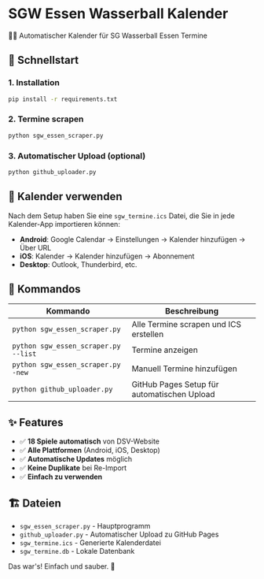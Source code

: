 # SGW Essen Wasserball Kalender

🏊‍♂️ Automatischer Kalender für SG Wasserball Essen Termine

## 🚀 Schnellstart

### 1. Installation
```bash
pip install -r requirements.txt
```

### 2. Termine scrapen
```bash
python sgw_essen_scraper.py
```

### 3. Automatischer Upload (optional)
```bash
python github_uploader.py
```

## 📱 Kalender verwenden

Nach dem Setup haben Sie eine `sgw_termine.ics` Datei, die Sie in jede Kalender-App importieren können:

- **Android**: Google Calendar → Einstellungen → Kalender hinzufügen → Über URL
- **iOS**: Kalender → Kalender hinzufügen → Abonnement
- **Desktop**: Outlook, Thunderbird, etc.

## 🔧 Kommandos

| Kommando | Beschreibung |
|----------|-------------|
| `python sgw_essen_scraper.py` | Alle Termine scrapen und ICS erstellen |
| `python sgw_essen_scraper.py --list` | Termine anzeigen |
| `python sgw_essen_scraper.py -new` | Manuell Termine hinzufügen |
| `python github_uploader.py` | GitHub Pages Setup für automatischen Upload |

## ✨ Features

- ✅ **18 Spiele automatisch** von DSV-Website
- ✅ **Alle Plattformen** (Android, iOS, Desktop)
- ✅ **Automatische Updates** möglich
- ✅ **Keine Duplikate** bei Re-Import
- ✅ **Einfach zu verwenden**

## 🏗️ Dateien

- `sgw_essen_scraper.py` - Hauptprogramm
- `github_uploader.py` - Automatischer Upload zu GitHub Pages
- `sgw_termine.ics` - Generierte Kalenderdatei
- `sgw_termine.db` - Lokale Datenbank

Das war's! Einfach und sauber. 🎉